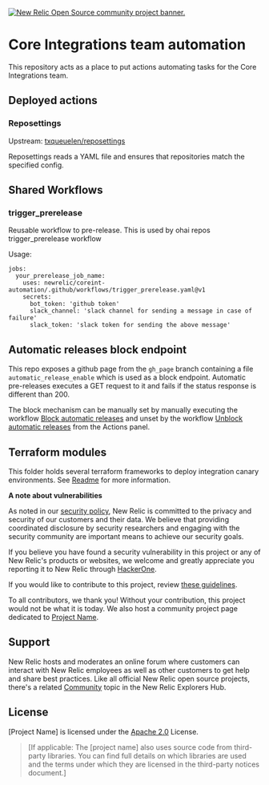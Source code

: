 <a href="https://opensource.newrelic.com/oss-category/#community-project"><picture><source media="(prefers-color-scheme: dark)" srcset="https://github.com/newrelic/opensource-website/raw/main/src/images/categories/dark/Community_Project.png"><source media="(prefers-color-scheme: light)" srcset="https://github.com/newrelic/opensource-website/raw/main/src/images/categories/Community_Project.png"><img alt="New Relic Open Source community project banner." src="https://github.com/newrelic/opensource-website/raw/main/src/images/categories/Community_Project.png"></picture></a>

# Core Integrations team automation

This repository acts as a place to put actions automating tasks for the Core Integrations team.

## Deployed actions

### Reposettings

Upstream: [txqueuelen/reposettings](https://github.com/txqueuelen/reposettings)

Reposettings reads a YAML file and ensures that repositories match the specified config.

## Shared Workflows

### trigger_prerelease

Reusable workflow to pre-release. This is used by ohai repos trigger_prerelease workflow

  Usage:
  ```
  jobs:
    your_prerelease_job_name:
      uses: newrelic/coreint-automation/.github/workflows/trigger_prerelease.yaml@v1
      secrets:
        bot_token: 'github token'
        slack_channel: 'slack channel for sending a message in case of failure'
        slack_token: 'slack token for sending the above message'
  ```
## Automatic releases block endpoint 

This repo exposes a github page from the `gh_page` branch containing a file `automatic_release_enable` which is used as a block endpoint.
Automatic pre-releases executes a GET request to it and fails if the status response is different than 200.

The block mechanism can be manually set by manually executing the workflow [Block automatic releases](.github/workflows/block.yaml) and unset by the workflow [Unblock automatic releases](.github/workflows/unblock.yaml) from the Actions panel.

## Terraform modules

This folder holds several terraform frameworks to deploy integration canary environments. See [Readme](.github/terraform_modules/README.md) for more information.



**A note about vulnerabilities**

As noted in our [security policy](../../security/policy), New Relic is committed to the privacy and security of our customers and their data. We believe that providing coordinated disclosure by security researchers and engaging with the security community are important means to achieve our security goals.

If you believe you have found a security vulnerability in this project or any of New Relic's products or websites, we welcome and greatly appreciate you reporting it to New Relic through [HackerOne](https://hackerone.com/newrelic).

If you would like to contribute to this project, review [these guidelines](./CONTRIBUTING.md).

To all contributors, we thank you!  Without your contribution, this project would not be what it is today.  We also host a community project page dedicated to [Project Name](<LINK TO https://opensource.newrelic.com/projects/... PAGE>).

## Support

New Relic hosts and moderates an online forum where customers can interact with New Relic employees as well as other customers to get help and share best practices. Like all official New Relic open source projects, there's a related [Community](https://discuss.newrelic.com) topic in the New Relic Explorers Hub.

## License
[Project Name] is licensed under the [Apache 2.0](http://apache.org/licenses/LICENSE-2.0.txt) License.
>[If applicable: The [project name] also uses source code from third-party libraries. You can find full details on which libraries are used and the terms under which they are licensed in the third-party notices document.]
